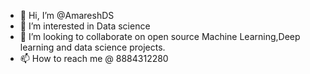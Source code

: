 - 👋 Hi, I’m @AmareshDS
- 👀 I’m interested in Data science
- 💞️ I’m looking to collaborate on open source Machine Learning,Deep learning and data science projects.
- 📫 How to reach me @ 8884312280

<!---
AmareshDS/AmareshDS is a ✨ special ✨ repository because its `README.md` (this file) appears on your GitHub profile.
You can click the Preview link to take a look at your changes.
--->
